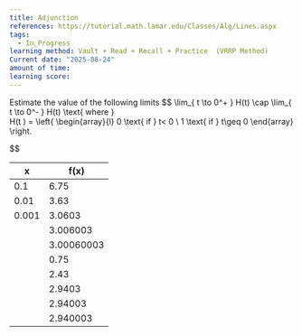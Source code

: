 ```yaml
---
title: Adjunction
references: https://tutorial.math.lamar.edu/Classes/Alg/Lines.aspx
tags:
  - In_Progress
learning method: Vault + Read + Recall + Practice  (VRRP Method)
Current date: "2025-08-24"
amount of time: 
learning score:
---
```

Estimate the value of the following limits 
$$
\lim_{ t \to 0^+ }    H(t)  \cap  \lim_{ t \to  0^- }  H(t)  \text{ where }   
H(t )  = \left\{ \begin{array}{l} 0 \text{  if } t< 0    \\
1  \text{ if } t\geq   0 
 \end{array}  \right. 

$$



| x     | f(x)       |
| ----- | ---------- |
| 0.1   | 6.75       |
| 0.01  | 3.63       |
| 0.001 | 3.0603     |
|       | 3.006003   |
|       | 3.00060003 |
|       | 0.75       |
|       | 2.43       |
|       | 2.9403     |
|       | 2.94003    |
|       | 2.940003   |
